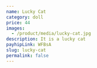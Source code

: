 ```yaml
---
name: Lucky Cat
category: doll
price: 44
images:
  - /product/media/lucky-cat.jpg
description: It is a lucky cat
payhipLink: WFBsA
slug: lucky-cat
permalink: false
---
```

